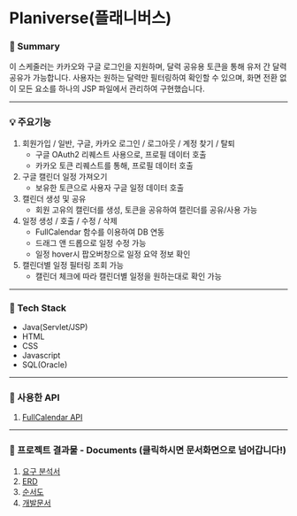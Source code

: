# Planiverse(플래니버스)

### 📌 Summary
이 스케줄러는 카카오와 구글 로그인을 지원하며, 달력 공유용 토큰을 통해 유저 간 달력 공유가 가능합니다.
사용자는 원하는 달력만 필터링하여 확인할 수 있으며, 화면 전환 없이 모든 요소를 하나의 JSP 파일에서 관리하여 구현했습니다.

---

### 💡 주요기능
1. 회원가입 / 일반, 구글, 카카오 로그인 / 로그아웃 / 계정 찾기 / 탈퇴
   - 구글 OAuth2 리퀘스트 사용으로, 프로필 데이터 호출
   - 카카오 토큰 리퀘스트를 통해, 프로필 데이터 호출
2. 구글 캘린더 일정 가져오기
   - 보유한 토큰으로 사용자 구글 일정 데이터 호출
3. 캘린더 생성 및 공유
     - 회원 고유의 캘린더를 생성, 토큰을 공유하여 캘린더를 공유/사용 가능
4. 일정 생성 / 호출 / 수정 / 삭제
     - FullCalendar 함수를 이용하여 DB 연동
     - 드래그 앤 드롭으로 일정 수정 가능
     - 일정 hover시 팝오버창으로 일정 요약 정보 확인
5. 캘린더별 일정 필터링 조회 가능
     - 캘린더 체크에 따라 캘린더별 일정을 원하는대로 확인 가능

---

### 🔨 Tech Stack
- Java(Servlet/JSP)
- HTML
- CSS
- Javascript
- SQL(Oracle)

---

### 🔎 사용한 API
1. [FullCalendar API](https://fullcalendar.io/)

---

### 📜 프로젝트 결과물 - Documents (클릭하시면 문서화면으로 넘어갑니다!)
1. [요구 분석서](https://drive.google.com/file/d/14Lm7erYE8a2qr-gxUjx04CpnqMyuYtLN/view?usp=drive_link)
2. [ERD](https://drive.google.com/file/d/1kN_l4FE4hDO8FZUd4Az9qic_At0ca037/view?usp=drive_link) 
3. [순서도](https://drive.google.com/file/d/1OFIma4hOac0xDd93Weemenalk-kl2XLU/view?usp=drive_link) 
4. [개발문서](https://drive.google.com/file/d/1Ab-X3NkVe9DucibBVmcxva7yXrU7C0f2/view?usp=drive_link) 
